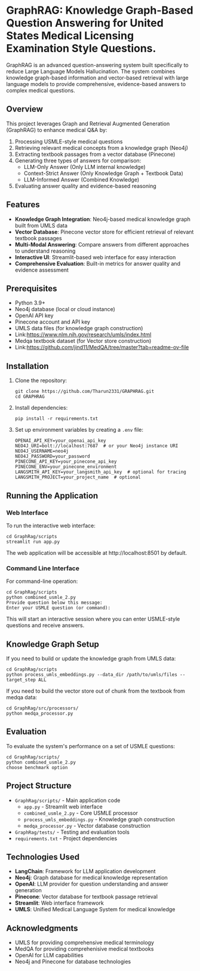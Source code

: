 # GraphRAG: Knowledge Graph-Based Question Answering for United States Medical Licensing Examination Style Questions.

GraphRAG is an advanced question-answering system built specifically to reduce Large Language Models Hallucination. The system combines knowledge graph-based information and vector-based retrieval with large language models to provide comprehensive, evidence-based answers to complex medical questions.

## Overview

This project leverages Graph and Retrieval Augmented Generation (GraphRAG) to enhance medical Q&A by:

1. Processing USMLE-style medical questions
2. Retrieving relevant medical concepts from a knowledge graph (Neo4j)
3. Extracting textbook passages from a vector database (Pinecone)
4. Generating three types of answers for comparison:
   - LLM-Only Answer (Only LLM internal knowledge)
   - Context-Strict Answer (Only Knowledge Graph + Textbook Data)
   - LLM-Informed Answer (Combined Knowledge)
5. Evaluating answer quality and evidence-based reasoning

## Features

- **Knowledge Graph Integration**: Neo4j-based medical knowledge graph built from UMLS data
- **Vector Database**: Pinecone vector store for efficient retrieval of relevant textbook passages
- **Multi-Modal Answering**: Compare answers from different approaches to understand reasoning
- **Interactive UI**: Streamlit-based web interface for easy interaction
- **Comprehensive Evaluation**: Built-in metrics for answer quality and evidence assessment

## Prerequisites

- Python 3.9+
- Neo4j database (local or cloud instance)
- OpenAI API key
- Pinecone account and API key
- UMLS data files (for knowledge graph construction)
- Link:https://www.nlm.nih.gov/research/umls/index.html
- Medqa textbook dataset (for Vector store construction)
- Link:https://github.com/jind11/MedQA/tree/master?tab=readme-ov-file

## Installation

1. Clone the repository:
   ```
   git clone https://github.com/Tharun2331/GRAPHRAG.git
   cd GRAPHRAG
   ```

2. Install dependencies:
   ```
   pip install -r requirements.txt
   ```

3. Set up environment variables by creating a `.env` file:
   ```
   OPENAI_API_KEY=your_openai_api_key
   NEO4J_URI=bolt://localhost:7687  # or your Neo4j instance URI
   NEO4J_USERNAME=neo4j
   NEO4J_PASSWORD=your_password
   PINECONE_API_KEY=your_pinecone_api_key
   PINECONE_ENV=your_pinecone_environment
   LANGSMITH_API_KEY=your_langsmith_api_key  # optional for tracing
   LANGSMITH_PROJECT=your_project_name  # optional
   ```

## Running the Application

### Web Interface

To run the interactive web interface:

```
cd GraphRag/scripts
streamlit run app.py
```

The web application will be accessible at http://localhost:8501 by default.

### Command Line Interface

For command-line operation:

```
cd GraphRag/scripts
python combined_usmle_2.py
Provide question below this message:
Enter your USMLE question (or command):
```

This will start an interactive session where you can enter USMLE-style questions and receive answers.

## Knowledge Graph Setup

If you need to build or update the knowledge graph from UMLS data:

```
cd GraphRag/scripts
python process_umls_embeddings.py --data_dir /path/to/umls/files --target_step ALL
```
If you need to build the vector store out of chunk from the textbook from medqa data:
 ```
 cd GraphRag/src/processors/
 python medqa_processor.py 
 ``` 

## Evaluation

To evaluate the system's performance on a set of USMLE questions:

```
cd GraphRag/scripts/
python combined_usmle_2.py
choose benchmark option
```

## Project Structure

- `GraphRag/scripts/` - Main application code
  - `app.py` - Streamlit web interface
  - `combined_usmle_2.py` - Core USMLE processor
  - `process_umls_embeddings.py` - Knowledge graph construction
  - `medqa_processor.py` - Vector database construction
- `GraphRag/tests/` - Testing and evaluation tools
- `requirements.txt` - Project dependencies

## Technologies Used

- **LangChain**: Framework for LLM application development
- **Neo4j**: Graph database for medical knowledge representation
- **OpenAI**: LLM provider for question understanding and answer generation
- **Pinecone**: Vector database for textbook passage retrieval
- **Streamlit**: Web interface framework
- **UMLS**: Unified Medical Language System for medical knowledge


## Acknowledgments

- UMLS for providing comprehensive medical terminology
- MedQA for providing comprehenisive medical textbooks
- OpenAI for LLM capabilities
- Neo4j and Pinecone for database technologies
